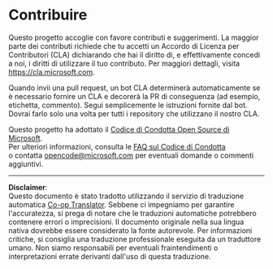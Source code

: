 <!--
CO_OP_TRANSLATOR_METADATA:
{
  "original_hash": "61aff2b3273d4ab66709493b43f91ca1",
  "translation_date": "2025-08-28T10:35:06+00:00",
  "source_file": "CONTRIBUTING.md",
  "language_code": "it"
}
-->
# Contribuire

Questo progetto accoglie con favore contributi e suggerimenti. La maggior parte dei contributi richiede che tu accetti un Accordo di Licenza per Contributori (CLA) dichiarando che hai il diritto di, e effettivamente concedi a noi, i diritti di utilizzare il tuo contributo. Per maggiori dettagli, visita https://cla.microsoft.com.

Quando invii una pull request, un bot CLA determinerà automaticamente se è necessario fornire un CLA e decorerà la PR di conseguenza (ad esempio, etichetta, commento). Segui semplicemente le istruzioni fornite dal bot. Dovrai farlo solo una volta per tutti i repository che utilizzano il nostro CLA.

Questo progetto ha adottato il [Codice di Condotta Open Source di Microsoft](https://opensource.microsoft.com/codeofconduct/).  
Per ulteriori informazioni, consulta le [FAQ sul Codice di Condotta](https://opensource.microsoft.com/codeofconduct/faq/)  
o contatta [opencode@microsoft.com](mailto:opencode@microsoft.com) per eventuali domande o commenti aggiuntivi.

---

**Disclaimer**:  
Questo documento è stato tradotto utilizzando il servizio di traduzione automatica [Co-op Translator](https://github.com/Azure/co-op-translator). Sebbene ci impegniamo per garantire l'accuratezza, si prega di notare che le traduzioni automatiche potrebbero contenere errori o imprecisioni. Il documento originale nella sua lingua nativa dovrebbe essere considerato la fonte autorevole. Per informazioni critiche, si consiglia una traduzione professionale eseguita da un traduttore umano. Non siamo responsabili per eventuali fraintendimenti o interpretazioni errate derivanti dall'uso di questa traduzione.